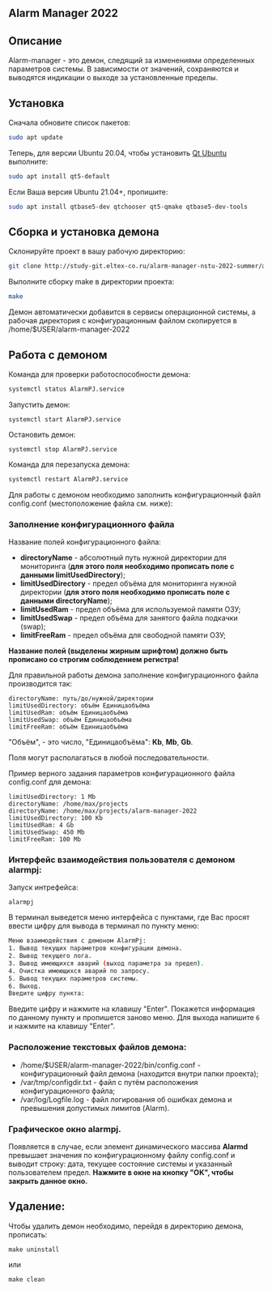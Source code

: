  Alarm Manager 2022
----------------------
## Описание
Alarm-manager - это демон, следящий за изменениями определенных параметров системы.
В зависимости от значений, сохраняются и выводятся индикации о выходе за
установленные пределы.
## Установка

Сначала обновите список пакетов:

```sh
sudo apt update
```

Теперь, для версии Ubuntu 20.04, чтобы установить [Qt Ubuntu](https://www.qt.io/download) выполните:

```sh
sudo apt install qt5-default
```

Если Ваша версия Ubuntu 21.04+, пропишите:

```sh
sudo apt install qtbase5-dev qtchooser qt5-qmake qtbase5-dev-tools
```

## Сборка и установка демона

Склонируйте проект в вашу рабочую директорию:

```sh
git clone http://study-git.eltex-co.ru/alarm-manager-nstu-2022-summer/alarm-manager-2022.git
```

Выполните сборку make в директории проекта:

```sh
make
```
Демон автоматически добавится в сервисы операционной системы, а рабочая директория с конфигурационным файлом скопируется в /home/$USER/alarm-manager-2022

## Работа с демоном
Команда для проверки работоспособности демона:
```sh
systemctl status AlarmPJ.service
```
Запустить демон:
```
systemctl start AlarmPJ.service
```
Остановить демон:
```
systemctl stop AlarmPJ.service
```
Команда для перезапуска демона:
```sh
systemctl restart AlarmPJ.service
```
Для работы с демоном необходимо заполнить конфигурационный файл config.conf (местоположение файла см. ниже):
### Заполнение конфигурационного файла

Название полей конфигурационного файла:

- **directoryName** - абсолютный путь нужной директории для мониторинга (**для этого поля необходимо прописать поле с данными limitUsedDirectory**);
- **limitUsedDirectory** - предел объёма для мониторинга нужной директории (**для этого поля необходимо прописать поле с данными directoryName**);
- **limitUsedRam** - предел объёма для используемой памяти ОЗУ;
- **limitUsedSwap** - предел объёма для занятого файла подкачки (swap);
- **limitFreeRam** - предел объёма для свободной памяти ОЗУ;

**Название полей (выделены жирным шрифтом) должно быть прописано со строгим соблюдением регистра!**

Для правильной работы демона заполнение конфигурационного файла производится так:
```
directoryName: путь/до/нужной/директории
limitUsedDirectory: объём Единицаобъёма
limitUsedRam: объём Единицаобъёма
limitUsedSwap: объём Единицаобъёма
limitFreeRam: объём Единицаобъёма
```
"Объём", - это число, "Единицаобъёма": **Kb**, **Mb**, **Gb**. 

Поля могут располагаться в любой последовательности.

Пример верного задания параметров конфигурационного файла config.conf для демона:
```
limitUsedDirectory: 1 Mb
directoryName: /home/max/projects
directoryName: /home/max/projects/alarm-manager-2022
limitUsedDirectory: 100 Kb
limitUsedRam: 4 Gb
limitUsedSwap: 450 Mb
limitFreeRam: 100 Mb
```
### Интерфейс взаимодействия пользователя с демоном alarmpj:

Запуск интрефейса:
```
alarmpj
```
В терминал выведется меню интерфейса с пунктами, где Вас просят ввести цифру для вывода в терминал по пункту меню: 
```sh
Меню взаимодействия с демоном AlarmPj:
1. Вывод текущих параметров конфигурации демона.
2. Вывод текущего лога.
3. Вывод имеющихся аварий (выход параметра за предел).
4. Очистка имеющихся аварий по запросу.
5. Вывод текущих параметров системы.
6. Выход.
Введите цифру пункта:
```
Введите цифру и нажмите на клавишу "Enter". Покажется информация по данному пункту и пропишется заново меню. Для выхода напишите ```6``` и нажмите на клавишу "Enter".
### Расположение текстовых файлов демона:
- /home/$USER/alarm-manager-2022/bin/config.conf - конфигурационный файл демона (находится внутри папки проекта);
- /var/tmp/configdir.txt - файл с путём расположения конфигурационного файла;
- /var/log/Logfile.log - файл логирования об ошибках демона и превышения допустимых лимитов (Alarm).
### Графическое окно alarmpj.
Появляется в случае, если элемент динамического массива **Alarmd** превышает значения по конфигурационному файлу config.conf и выводит строку: дата, текущее состояние системы и указанный пользователем предел.
**Нажмите в окне на кнопку "OK", чтобы закрыть данное окно.**
## Удаление:

Чтобы удалить демон необходимо, перейдя в директорию демона, прописать: 

```
make uninstall
```
или
```
make clean
```
